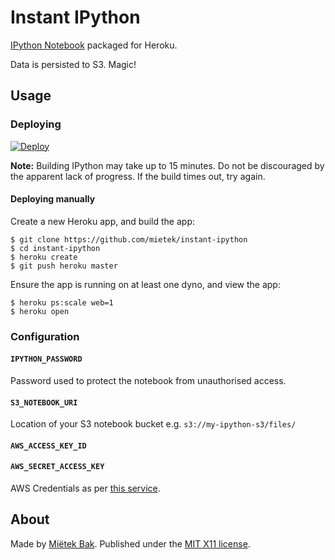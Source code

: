 Instant IPython
===============

[IPython Notebook](http://ipython.org/notebook.html) packaged for Heroku.

Data is persisted to S3. Magic!

Usage
-----

### Deploying

[![Deploy](https://www.herokucdn.com/deploy/button.svg)](https://heroku.com/deploy?template=https://github.com/mietek/instant-ipython)

**Note:**  Building IPython may take up to 15 minutes.  Do not be discouraged by the apparent lack of progress.  If the build times out, try again.


#### Deploying manually

Create a new Heroku app, and build the app:

```
$ git clone https://github.com/mietek/instant-ipython
$ cd instant-ipython
$ heroku create
$ git push heroku master
```

Ensure the app is running on at least one dyno, and view the app:

```
$ heroku ps:scale web=1
$ heroku open
```


### Configuration

#### `IPYTHON_PASSWORD`

Password used to protect the notebook from unauthorised access.

#### `S3_NOTEBOOK_URI`

Location of your S3 notebook bucket e.g. `s3://my-ipython-s3/files/`

#### `AWS_ACCESS_KEY_ID`
#### `AWS_SECRET_ACCESS_KEY`

AWS Credentials as per [this service](http://aws.amazon.com/iam/).

About
-----

Made by [Miëtek Bak](https://mietek.io/).  Published under the [MIT X11 license](https://mietek.io/license/).

